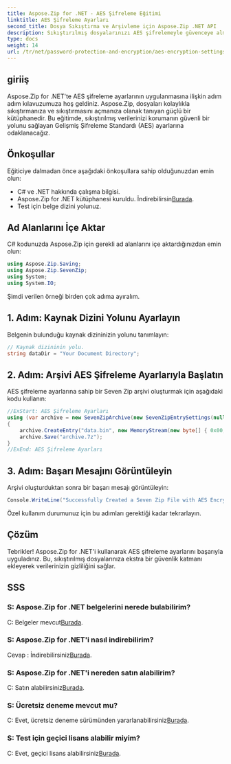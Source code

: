 ```yaml
---
title: Aspose.Zip for .NET - AES Şifreleme Eğitimi
linktitle: AES Şifreleme Ayarları
second_title: Dosya Sıkıştırma ve Arşivleme için Aspose.Zip .NET API
description: Sıkıştırılmış dosyalarınızı AES şifrelemeyle güvenceye almak için Aspose.Zip for .NET'i keşfedin. Verimli veri koruması için hemen indirin.
type: docs
weight: 14
url: /tr/net/password-protection-and-encryption/aes-encryption-settings/
---
```


## giriiş

Aspose.Zip for .NET'te AES şifreleme ayarlarının uygulanmasına ilişkin adım adım kılavuzumuza hoş geldiniz. Aspose.Zip, dosyaları kolaylıkla sıkıştırmanıza ve sıkıştırmasını açmanıza olanak tanıyan güçlü bir kütüphanedir. Bu eğitimde, sıkıştırılmış verilerinizi korumanın güvenli bir yolunu sağlayan Gelişmiş Şifreleme Standardı (AES) ayarlarına odaklanacağız.

## Önkoşullar

Eğiticiye dalmadan önce aşağıdaki önkoşullara sahip olduğunuzdan emin olun:

- C# ve .NET hakkında çalışma bilgisi.
-  Aspose.Zip for .NET kütüphanesi kuruldu. İndirebilirsin[Burada](https://releases.aspose.com/zip/net/).
- Test için belge dizini yolunuz.

## Ad Alanlarını İçe Aktar

C# kodunuzda Aspose.Zip için gerekli ad alanlarını içe aktardığınızdan emin olun:

```csharp
using Aspose.Zip.Saving;
using Aspose.Zip.SevenZip;
using System;
using System.IO;
```

Şimdi verilen örneği birden çok adıma ayıralım.

## 1. Adım: Kaynak Dizini Yolunu Ayarlayın

Belgenin bulunduğu kaynak dizininizin yolunu tanımlayın:

```csharp
// Kaynak dizininin yolu.
string dataDir = "Your Document Directory";
```

## 2. Adım: Arşivi AES Şifreleme Ayarlarıyla Başlatın

AES şifreleme ayarlarına sahip bir Seven Zip arşivi oluşturmak için aşağıdaki kodu kullanın:

```csharp
//ExStart: AES Şifreleme Ayarları
using (var archive = new SevenZipArchive(new SevenZipEntrySettings(null, new SevenZipAESEncryptionSettings("p@s$"))))
{
    archive.CreateEntry("data.bin", new MemoryStream(new byte[] { 0x00, 0xFF }));
    archive.Save("archive.7z");
}
//ExEnd: AES Şifreleme Ayarları
```

## 3. Adım: Başarı Mesajını Görüntüleyin

Arşivi oluşturduktan sonra bir başarı mesajı görüntüleyin:

```csharp
Console.WriteLine("Successfully Created a Seven Zip File with AES Encryption Settings");
```

Özel kullanım durumunuz için bu adımları gerektiği kadar tekrarlayın.

## Çözüm

Tebrikler! Aspose.Zip for .NET'i kullanarak AES şifreleme ayarlarını başarıyla uyguladınız. Bu, sıkıştırılmış dosyalarınıza ekstra bir güvenlik katmanı ekleyerek verilerinizin gizliliğini sağlar.

## SSS

### S: Aspose.Zip for .NET belgelerini nerede bulabilirim?
 C: Belgeler mevcut[Burada](https://reference.aspose.com/zip/net/).

### S: Aspose.Zip for .NET'i nasıl indirebilirim?
 Cevap : İndirebilirsiniz[Burada](https://releases.aspose.com/zip/net/).

### S: Aspose.Zip for .NET'i nereden satın alabilirim?
 C: Satın alabilirsiniz[Burada](https://purchase.aspose.com/buy).

### S: Ücretsiz deneme mevcut mu?
 C: Evet, ücretsiz deneme sürümünden yararlanabilirsiniz[Burada](https://releases.aspose.com/).

### S: Test için geçici lisans alabilir miyim?
 C: Evet, geçici lisans alabilirsiniz[Burada](https://purchase.aspose.com/temporary-license/).

